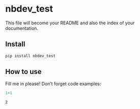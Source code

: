# nbdev_test


<!-- WARNING: THIS FILE WAS AUTOGENERATED! DO NOT EDIT! -->

This file will become your README and also the index of your
documentation.

## Install

``` sh
pip install nbdev_test
```

## How to use

Fill me in please! Don’t forget code examples:

``` python
1+1
```

    2
